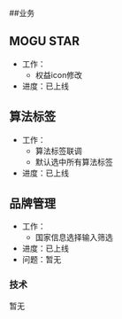 ##业务

## MOGU STAR

* 工作：
    * 权益icon修改
* 进度：已上线

## 算法标签

* 工作：
    * 算法标签联调
    * 默认选中所有算法标签
* 进度：已上线

## 品牌管理

* 工作：
    * 国家信息选择输入筛选
* 进度：已上线
* 问题：暂无


### 技术

暂无

